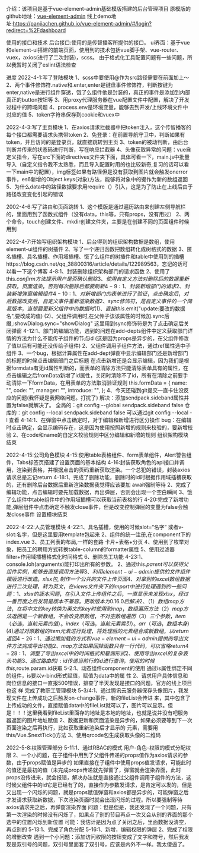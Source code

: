 介绍：该项目是基于vue-element-admin基础模版搭建的后台管理项目
   原模版的github地址：[vue-element-admin](https://github.com/PanJiaChen/vue-element-admin)
   线上demo地址:https://panjiachen.github.io/vue-element-admin/#/login?redirect=%2Fdashboard
   
使用的接口和技术
   后台接口:使用的是传智播客所提供的接口。
   ui界面：基于vue和element-ui搭建的前端页面，使用到的技术包括vue脚手架、vue-router、vuex，axios(进行了二次封装)，scss。
   由于格式化工具配置问题有一些问题，所以我暂时关闭了eslint语法检查

   <!-- 由于研一有专业课要上，并且导师那边要求写论文以及各种各样的事情，所以这个项目耗时比较长，但是每天都会至少做一部分，毕竟一天不学前端我浑身难受啊 -->

进度
   2022-4-1:写了登陆模块
            1、scss中要使用@作为src路径需要在前面加上～
            2、两个事件修饰符.native和.enter,enter是键盘事件修饰符，判断按键为enter,native是进行组件穿透，饿了么组件他是封装的，真正的事件是添加到内部真正的button按钮等
            3、用proxy代理服务器在vue配置文件中配置，解决了开发过程中的跨域问题
            4、process.env是环境变量，能够去到开发/上线环境文件中对应的值
            5、token字符串保存到cookie和vuex中
   
   2022-4-3:写了主页模块
            1、在axios请求拦截器中把token注入，这个传智播客的每个接口都需要请求头携带token
            2、免登录：在前置导航守卫中，判断如果有token，并且访问的是登录页，就直接跳转到主页
            3、token的被动判断，由后台判断并传来的状态码进行判断，写在响应拦截器
            4、头像获取异常的问题：vue自定义指令，写在src下面的directives文件夹下面，具体可看一下，main.js中批量导入（自定义指令我不太熟悉，而且导入配置时用的也比较新奇,复习的话可以看一下main中的配置），img标签如果有路径但是没有获取到图片就会触发onerror事件，es6新增的Object.keys(对象)方法，能够将对象中的键作为新的数组返回
            5、为什么data中的路径数据要求用require（）引入，这是为了防止在上线后由于路径改变变化引起的错误

   2002-4-6:写了路由和页面跳转
            1、这个模版是通过遍历路由来创建左侧导航栏的，里面用到了函数式组件（没有data，this等，只有props，没有用过）
            2、两个命令，touch创建文件、mkdir创建文件夹，主要是在创建不同的页面组件时候用到

   2022-4-7:开始写组织架构模块
            1、后台得到的组织架构数据是数组，使用element-ui组件的树插件
            2、写了一个递归函数把数组转化成树格式的数据
            3、匿名插槽、具名插槽、作用域插槽、饿了么组件的树插件和table中使用到的插槽https://blog.csdn.net/qq_38800316/article/details/122989563，忘记的话可以看一下这个博客
        4-8:1、封装删除组织架构部门的请求函数
            2、使用了this.$confirm方法提示用户是否确认删除
            3、使用自定义方法对删除后的数据重新获取，页面渲染，否则每次删除后都要刷新
        4-9:1、封装新增部门的请求
            2、封装新增弹窗编辑组件
       4-10:1、对新增部门的表单进行了验证，点击确定后，对后数据改变后，自定义事件重新渲染数据
            2、sync修饰符，是自定义事件的一个简易版本，当想要更新父组件中的数据时
               (1)、直接this.$emit("update:要改的数据名",要改成的值)
               (2)、父组件调用时,在父传子该该属性的时候加.sync后缀,:showDialog.sync="showDialog"
               这里用到sync修饰符是为了点击确定后关闭弹窗
       4-12:1、部门的编辑功能，遇到的问题在add-depts组件中定义获取部门详情的方法为什么不能传子组件的节点id
               (这是因为props是异步的，在父组件修改了值以后有可能还没传给子组件)
            2、父组件调用子组件方法，通过ref属性选中子组件
            3、一个bug，根据计算属性在add-dept弹窗中显示编辑部门还是新增部门的标题的时候点击编辑部门之后标题
               在点击新增还是会显示编辑，因为我们是根据formdata有无id属性判断的，而表单的清除方法只能清除表单具有的属性，在点击编辑之后fromData新增了id属性，关闭时清除不了id，所有在清除之前要手动清除一下formData，在用表单的方法取消验证规则
                     this.formData = {
                        name: "",
                        code: "",
                        manager: "",
                        introduce: "",
                     };
            4、今天还碰到git提交一直卡住没反应的问题(我怀疑是我网络问题。打扰了)
               解决：添加sendpack.sideband属性并置为false就解决了。
                     全局的：git config --global sendpack.sideband false
                     仓库的：git config --local sendpack.sideband false
                     可以通过git config --local -l 查看
       4-14:1、在弹窗中点击确定时，对于编辑和新增进行区分操作
               bug：在编辑时点击确定，会显示编码存在，这是因为使用按照新增的规则来校验的，要新增校验
            2、在code和name的自定义校验规则中区分编辑和新增的规则
   组织架构模块结束

   2022-4-15:公司角色模块
       4-15:使用table表格组件、form表单组件，Alert警告组件，Tabs标签页搭建了设置页面的基本结构
            <!-- 10点多了，我顶不住了我太困了，最近事情太多了 -->
       4-16:封装获取角色的api接口并调用，渲染到表格，并根据点击的页码重新获取渲染。一个总犯的错误，封装axios
            请求总是忘记return
       4-18:1、完成了删除功能，删除时的id时根据作用域插槽获取的，还有删除后台数据后重新渲染数据我觉得应该要加
            await强制等待
            2、完成了编辑功能，点击编辑时要先加载数据，再出弹层，否则会出现一个空白瞬间
            3、饿了么组件中table组件中的作用域插槽可以获取当前表格的行
            <!-- 11点多了，剩一个新增的接口明天写吧，偷个懒 -->
       4-20:完成了新增功能,弹层组件中点击确定不触发close事件，但是改变控制弹层的变量为false会触发close事件
   设置模块结束

   2022-4-22:人员管理模块
       4-22:1、具名插槽，使用的时候slot=“名字” 或者v-slot:名字，但是这里要用template包起来
            2、组件的统一注册,在component下的index.vue
            3、员工列表的布局,一样的套路 卡片+表格+分页
            4、使用到了枚举对象，把员工的聘用方式转换table-column的formatter属性
            5、使用过滤器filter+作用域插槽格式化时间格式
            6、删除员工功能
       4-23:1、console.loh(arguments)能打印出所有的参数。
            2、通过this.$parent可以获得父组件实例，能够去直接调用方法等
            3、利用element-ui-admin提供的文件组件模版进行改造。xlsx包,制作一个公共的文件上传页面
            4、对拿到的excel数组数据进行二次处理，转为英文，在views文件夹下的import中进行处理
            遇到的一些问题：1、xlsx的版本问题，在引入文件上传组件之后，一直显示未发现xlsx，经过一番百度之后发现是版本不兼容，更改版本为0.16.0后解决
                         2、（1）数组map方法，在将中文的key转换为英文的key时使用到map，数组遍历方法
                            （2）map方法返回是一个新数组，不会改变原数组，不对空数组遍历
                            （3）三个参数，item（必选，当前元素的值）。index（可选，当前元素索引）。arr（可选，数组本身）
                             (4)通过对原数组的item元素进行处理，将处理后的元素组合成新数组，以return返回
       4-26:1、通过懒加载的方式和vue-element-ui-admin提供的导出文件方法完成导出功能
            2、map方法如果回掉函数只有一行代码，可以省略return
       4-28:1、调整了导出excel中的时间格式和雇佣形式
            2、使用导出excel的复杂表头功能
            3、通过路由的/:id传递当前行的id进行查询，使用的时候this,$route.param.id获取
        5-2:1、动态组件component的使用  通过is属性绑定不同的组件，is要以v-bind形式赋值，赋值为data中的属
               性
            2、请求用户具体信息和岗位信息的接口一直报500错误，排查了半天发现是接口的问题，官方的线上项目也这 
               样
      完成了教职工管理模块
      5-3/4:1、通过腾讯云服务器保存头像图片，我发现文件在上传成功之后触发on-change事件，新的fileList会传进
               来，其中包含了上传成功的文件，直接赋值data中的fileList就可以了，图片可以显示。但是！！！这里我看到fileList里面存的地址是本地的地址，也就是说并没有吧服务器返回的图片地址赋值
            2、数据更新和页面渲染是异步的，如果必须要等到下一次页面渲染之后再执行，比如获取重新渲染后才显示的
               元素，需要用this/Vue.$nextTick()方法
            3、使用qrcode包生成获取头像的二维码

   2022-5-8:权限管理部分
         5-11:1、通过RBAC的模式  用户-角色-权限的模式分配权限
             2、一个小问题，在子组件中用到了父组件传递的props值作为axios请求的参数，由于props赋值是异步的
               如果直接在子组件中使用props值发请求，可能此时的值还是最初的值（未完成props传递就先弹窗了，弹窗就会渲染界面，此时props没传进来，就会报错，解决办法就是直接通过父组件调用子组件的方法，这时候父组件中的id它是已经有了的，直接作为参数发请求，是肯定可以发的，但是又出现一个闪烁的问题，就是props赋值弹窗和axios都是异步的，可能弹窗之后才发请求获取新数据，下次渲染页面时就会出现闪烁的过程。所以要强制等待axios请求完之后，再弹窗渲染界面
               问题：但是但是，我还发现了一个问题，只有第一次渲染的时候没有闪烁了，如果点了别的节目再点一次又会从别的界面的那个选中的位置闪烁到新位置
               可能：我估计是因为点了关闭之后，里面数据没清空，再点别的
         5-13:1、完成了角色分配
         5-16:1、新增，编辑权限的弹层
              2、完成了权限的增删改查
              遇到一个小问题：添加访问权限的按钮变成了文字和符号，然后我发现是双引号的问题，双引号里面套了双引号，应该是内外不一样。我太傻逼了。




    
            



